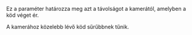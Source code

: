 Ez a paraméter határozza meg azt a távolságot a kamerától, amelyben a köd véget ér.

A kamerához közelebb lévő köd sűrűbbnek tűnik.